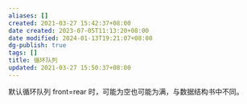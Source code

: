 ```yaml
---
aliases: []
created: 2021-03-27 15:42:37+08:00
date created: 2023-07-05T11:13:20+08:00
date modified: 2024-01-13T19:21:07+08:00
dg-publish: true
tags: []
title: 循环队列
updated: 2021-03-27 15:50:37+08:00
---
```


默认循环队列 front=rear 时，可能为空也可能为满，与数据结构书中不同。